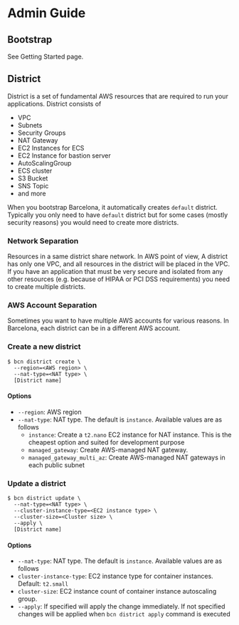 # Admin Guide
## Bootstrap

See Getting Started page.

## District

District is a set of fundamental AWS resources that are required to run your applications.
District consists of

- VPC
- Subnets
- Security Groups
- NAT Gateway
- EC2 Instances for ECS
- EC2 Instance for bastion server
- AutoScalingGroup
- ECS cluster
- S3 Bucket
- SNS Topic
- and more

When you bootstrap Barcelona, it automatically creates `default` district. Typically you only need to have `default` district but for some cases (mostly security reasons) you would need to create more districts.

### Network Separation

Resources in a same district share network. In AWS point of view, A district has only one VPC, and all resources in the district will be placed in the VPC. If you have an application that must be very secure and isolated from any other resources (e.g. because of HIPAA or PCI DSS requirements) you need to create multiple districts.

### AWS Account Separation

Sometimes you want to have multiple AWS accounts for various reasons. In Barcelona, each district can be in a different AWS account.

### Create a new district

```
$ bcn district create \
  --region=<AWS region> \
  --nat-type=<NAT type> \
  [District name]
```

#### Options

- `--region`: AWS region
- `--nat-type`: NAT type. The default is `instance`. Available values are as follows
  - `instance`: Create a `t2.nano` EC2 instance for NAT instance. This is the cheapest option and suited for development purpose
  - `managed_gateway`: Create AWS-managed NAT gateway.
  - `managed_gateway_multi_az`: Create AWS-managed NAT gateways in each public subnet

### Update a district

```
$ bcn district update \
  --nat-type=<NAT type> \
  --cluster-instance-type=<EC2 instance type> \
  --cluster-size=<Cluster size> \
  --apply \
  [District name]
```

#### Options

- `--nat-type`: NAT type. The default is `instance`. Available values are as follows
- `cluster-instance-type`: EC2 instance type for container instances. Default: `t2.small`
- `cluster-size`: EC2 instance count of container instance autoscaling group.
- `--apply`: If specified will apply the change immediately. If not specified changes will be applied when `bcn district apply` command is executed

